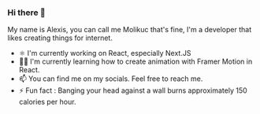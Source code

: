 ### Hi there 👋

My name is Alexis, you can call me Molikuc that's fine, I'm a developer that likes creating things for internet. 

- ⚛  I'm currently working on React, especially Next.JS
- 🏃‍♂️ I'm currently learning how to create animation with Framer Motion in React.
- 📫 You can find me on my socials. Feel free to reach me.
- ⚡ Fun fact : Banging your head against a wall burns approximately 150 calories per hour.


